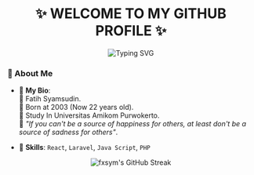 # <h1 align="center">✨ WELCOME TO MY GITHUB PROFILE ✨</h1>

<p align="center">
  <img src="https://readme-typing-svg.herokuapp.com?font=Fira+Code&size=24&pause=1000&center=true&vCenter=true&color=ABDBE3&width=500&lines=Hi+%F0%9F%91%8B%2C+I'm+Fatih+Syamsudin!" alt="Typing SVG" />
</p>

### 📌 About Me 
- 📝 **My Bio**:  
    🤵 Fatih Syamsudin. <br/>
    🎂 Born at 2003 (Now 22 years old). <br/>
    🏫 Study In Universitas Amikom Purwokerto. <br/>
    💬 _"If you can't be a source of happiness for others, at least don't be a source of sadness for others"_. <br/>

- 📝 **Skills**:
    `React`, `Laravel`, `Java Script`, `PHP`
  


<p align="center">
  <img src="https://github-readme-streak-stats.herokuapp.com/?user=fxsym&theme=dark&hide_border=true" alt="fxsym's GitHub Streak"/>
</p>
